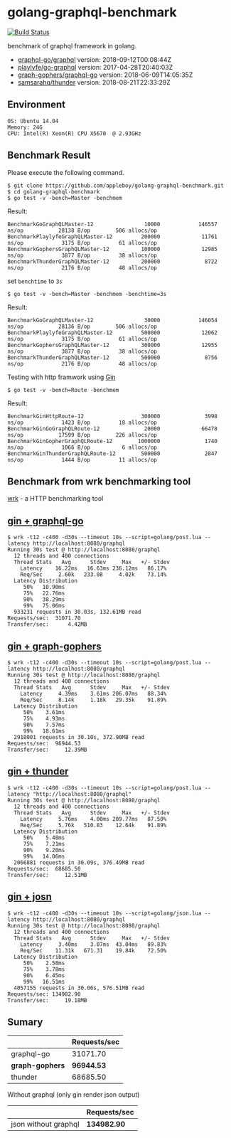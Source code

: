 # golang-graphql-benchmark

[![Build Status](https://cloud.drone.io/api/badges/appleboy/golang-graphql-benchmark/status.svg)](https://cloud.drone.io/appleboy/golang-graphql-benchmark)

benchmark of graphql framework in golang.

* [graphql-go/graphql](https://github.com/graphql-go/graphql) version: 2018-09-12T00:08:44Z
* [playlyfe/go-graphql](https://github.com/playlyfe/go-graphql) version: 2017-04-28T20:40:03Z
* [graph-gophers/graphql-go](https://github.com/graph-gophers/graphql-go) version: 2018-06-09T14:05:35Z
* [samsarahq/thunder](https://github.com/samsarahq/thunder) version: 2018-08-21T22:33:29Z

## Environment

```
OS: Ubuntu 14.04
Memory: 24G
CPU: Intel(R) Xeon(R) CPU X5670  @ 2.93GHz
```

## Benchmark Result

Please execute the following command.

```
$ git clone https://github.com/appleboy/golang-graphql-benchmark.git
$ cd golang-graphql-benchmark
$ go test -v -bench=Master -benchmem
```

Result:

```
BenchmarkGoGraphQLMaster-12                10000            146557 ns/op           28138 B/op        506 allocs/op
BenchmarkPlaylyfeGraphQLMaster-12         200000             11761 ns/op            3175 B/op         61 allocs/op
BenchmarkGophersGraphQLMaster-12          100000             12985 ns/op            3877 B/op         38 allocs/op
BenchmarkThunderGraphQLMaster-12          200000              8722 ns/op            2176 B/op         48 allocs/op
```

set `benchtime` to `3s`

```
$ go test -v -bench=Master -benchmem -benchtime=3s
```

Result: 

```
BenchmarkGoGraphQLMaster-12                30000            146054 ns/op           28136 B/op        506 allocs/op
BenchmarkPlaylyfeGraphQLMaster-12         500000             12062 ns/op            3175 B/op         61 allocs/op
BenchmarkGophersGraphQLMaster-12          300000             12955 ns/op            3877 B/op         38 allocs/op
BenchmarkThunderGraphQLMaster-12          500000              8756 ns/op            2176 B/op         48 allocs/op
```

Testing with http framwork using [Gin](https://github.com/gin-gonic/gin)

```
$ go test -v -bench=Route -benchmem
```

Result:

```
BenchmarkGinHttpRoute-12                  300000              3998 ns/op            1423 B/op         18 allocs/op
BenchmarkGinGoGraphQLRoute-12              20000             66478 ns/op           17599 B/op        226 allocs/op
BenchmarkGinGopherGraphQLRoute-12        1000000              1740 ns/op            1066 B/op          6 allocs/op
BenchmarkGinThunderGraphQLRoute-12        500000              2847 ns/op            1444 B/op         11 allocs/op
```

## Benchmark from wrk benchmarking tool

[wrk](https://github.com/wg/wrk) - a HTTP benchmarking tool

### 

## [gin + graphql-go](golang/graphql-go)

```
$ wrk -t12 -c400 -d30s --timeout 10s --script=golang/post.lua --latency http://localhost:8080/graphql
Running 30s test @ http://localhost:8080/graphql
  12 threads and 400 connections
  Thread Stats   Avg      Stdev     Max   +/- Stdev
    Latency    16.22ms   16.63ms 236.12ms   86.17%
    Req/Sec     2.60k   233.08     4.02k    73.14%
  Latency Distribution
     50%   10.90ms
     75%   22.76ms
     90%   38.29ms
     99%   75.06ms
  933231 requests in 30.03s, 132.61MB read
Requests/sec:  31071.70
Transfer/sec:      4.42MB
```

## [gin + graph-gophers](golang/graph-gophers)

```
$ wrk -t12 -c400 -d30s --timeout 10s --script=golang/post.lua --latency http://localhost:8080/graphql
Running 30s test @ http://localhost:8080/graphql
  12 threads and 400 connections
  Thread Stats   Avg      Stdev     Max   +/- Stdev
    Latency     4.39ms    3.61ms 206.07ms   88.34%
    Req/Sec     8.14k     1.18k   29.35k    91.89%
  Latency Distribution
     50%    3.61ms
     75%    4.93ms
     90%    7.57ms
     99%   18.61ms
  2918001 requests in 30.10s, 372.90MB read
Requests/sec:  96944.53
Transfer/sec:     12.39MB
```

## [gin + thunder](golang/thunder)

```
$ wrk -t12 -c400 -d30s --timeout 10s --script=golang/post.lua --latency "http://localhost:8080/graphql"
Running 30s test @ http://localhost:8080/graphql
  12 threads and 400 connections
  Thread Stats   Avg      Stdev     Max   +/- Stdev
    Latency     5.76ms    4.00ms 209.77ms   87.50%
    Req/Sec     5.76k   510.83    12.64k    91.89%
  Latency Distribution
     50%    5.48ms
     75%    7.21ms
     90%    9.20ms
     99%   14.06ms
  2066881 requests in 30.09s, 376.49MB read
Requests/sec:  68685.50
Transfer/sec:     12.51MB
```

## [gin + josn](golang/gin-json)

```
$ wrk -t12 -c400 -d30s --timeout 10s --script=golang/json.lua --latency http://localhost:8080/graphql
Running 30s test @ http://localhost:8080/graphql
  12 threads and 400 connections
  Thread Stats   Avg      Stdev     Max   +/- Stdev
    Latency     3.40ms    3.07ms  43.04ms   89.83%
    Req/Sec    11.31k   671.31    19.84k    72.50%
  Latency Distribution
     50%    2.58ms
     75%    3.78ms
     90%    6.45ms
     99%   16.51ms
  4057155 requests in 30.06s, 576.51MB read
Requests/sec: 134982.90
Transfer/sec:     19.18MB
```

## Sumary

|                   | Requests/sec |
| ----------------- | ------------ |
| graphql-go        | 31071.70     |
| **graph-gophers** | **96944.53** |
| thunder           | 68685.50     |

Without graphql (only gin render json output)

|                      | Requests/sec  |
| -------------------- | ------------- |
| json without graphql | **134982.90** |
